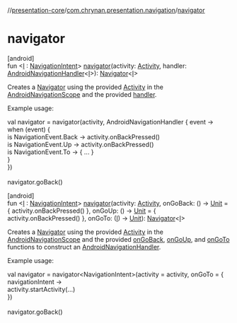 //[presentation-core](../../index.md)/[com.chrynan.presentation.navigation](index.md)/[navigator](navigator.md)

# navigator

[android]\
fun &lt;[I](navigator.md) : [NavigationIntent](../../../presentation-core/presentation-core/com.chrynan.presentation.navigation/-navigation-intent/index.md)&gt; [navigator](navigator.md)(activity: [Activity](https://developer.android.com/reference/kotlin/android/app/Activity.html), handler: [AndroidNavigationHandler](-android-navigation-handler/index.md)&lt;[I](navigator.md)&gt;): [Navigator](../../../presentation-core/presentation-core/com.chrynan.presentation.navigation/-navigator/index.md)&lt;[I](navigator.md)&gt;

Creates a [Navigator](../../../presentation-core/presentation-core/com.chrynan.presentation.navigation/-navigator/index.md) using the provided [Activity](https://developer.android.com/reference/kotlin/android/app/Activity.html) in the [AndroidNavigationScope](-android-navigation-scope/index.md) and the provided [handler](navigator.md).

Example usage:

val navigator = navigator(activity, AndroidNavigationHandler { event -&gt;\
    when (event) {\
        is NavigationEvent.Back -&gt; activity.onBackPressed()\
        is NavigationEvent.Up -&gt; activity.onBackPressed()\
        is NavigationEvent.To -&gt; { ... }\
    }\
})\
\
navigator.goBack()

[android]\
fun &lt;[I](navigator.md) : [NavigationIntent](../../../presentation-core/presentation-core/com.chrynan.presentation.navigation/-navigation-intent/index.md)&gt; [navigator](navigator.md)(activity: [Activity](https://developer.android.com/reference/kotlin/android/app/Activity.html), onGoBack: () -&gt; [Unit](https://kotlinlang.org/api/latest/jvm/stdlib/kotlin/-unit/index.html) = { activity.onBackPressed() }, onGoUp: () -&gt; [Unit](https://kotlinlang.org/api/latest/jvm/stdlib/kotlin/-unit/index.html) = { activity.onBackPressed() }, onGoTo: ([I](navigator.md)) -&gt; [Unit](https://kotlinlang.org/api/latest/jvm/stdlib/kotlin/-unit/index.html)): [Navigator](../../../presentation-core/presentation-core/com.chrynan.presentation.navigation/-navigator/index.md)&lt;[I](navigator.md)&gt;

Creates a [Navigator](../../../presentation-core/presentation-core/com.chrynan.presentation.navigation/-navigator/index.md) using the provided [Activity](https://developer.android.com/reference/kotlin/android/app/Activity.html) in the [AndroidNavigationScope](-android-navigation-scope/index.md) and the provided [onGoBack](navigator.md), [onGoUp](navigator.md), and [onGoTo](navigator.md) functions to construct an [AndroidNavigationHandler](-android-navigation-handler/index.md).

Example usage:

val navigator = navigator&lt;NavigationIntent&gt;(activity = activity, onGoTo = { navigationIntent -&gt;\
    activity.startActivity(...)\
})\
\
navigator.goBack()
